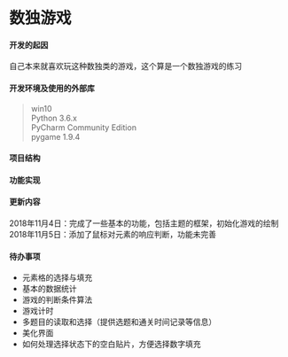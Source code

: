 # 数独游戏

#### 开发的起因
自己本来就喜欢玩这种数独类的游戏，这个算是一个数独游戏的练习

#### 开发环境及使用的外部库
> win10<br>
> Python 3.6.x<br>
> PyCharm Community Edition <br>
> pygame 1.9.4

#### 项目结构


#### 功能实现


#### 更新内容
2018年11月4日：完成了一些基本的功能，包括主题的框架，初始化游戏的绘制
2018年11月5日：添加了鼠标对元素的响应判断，功能未完善

#### 待办事项
- 元素格的选择与填充
- 基本的数据统计
- 游戏的判断条件算法
- 游戏计时
- 多题目的读取和选择（提供选题和通关时间记录等信息）
- 美化界面
- 如何处理选择状态下的空白贴片，方便选择数字填充